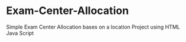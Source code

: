 # Exam-Center-Allocation

Simple Exam Center Allocation bases on a location Project using HTML Java Script
